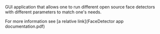 GUI application that allows one to run different open source face detectors with different parameters to match one's needs.

For more information see [a relative link](FaceDetector app documentation.pdf)
